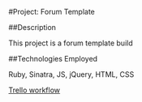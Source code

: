 #Project: Forum Template

##Description

This project is a forum template build

##Technologies Employed

Ruby, Sinatra, JS, jQuery, HTML, CSS

[Trello workflow](https://trello.com/b/hnLKeoVs/project-2-forum)
